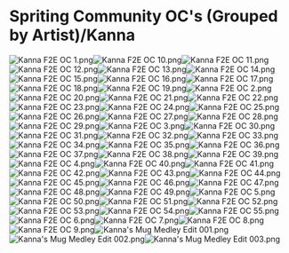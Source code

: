# Spriting Community OC's (Grouped by Artist)/Kanna

![Kanna F2E OC 1.png](https://raw.githubusercontent.com/Klokinator/FE-Repo/main/Portrait%20Repository/Spriting%20Community%20OC's%20(Grouped%20by%20Artist)/Kanna/Kanna%20F2E%20OC%201.png "Kanna F2E OC 1.png")![Kanna F2E OC 10.png](https://raw.githubusercontent.com/Klokinator/FE-Repo/main/Portrait%20Repository/Spriting%20Community%20OC's%20(Grouped%20by%20Artist)/Kanna/Kanna%20F2E%20OC%2010.png "Kanna F2E OC 10.png")![Kanna F2E OC 11.png](https://raw.githubusercontent.com/Klokinator/FE-Repo/main/Portrait%20Repository/Spriting%20Community%20OC's%20(Grouped%20by%20Artist)/Kanna/Kanna%20F2E%20OC%2011.png "Kanna F2E OC 11.png")![Kanna F2E OC 12.png](https://raw.githubusercontent.com/Klokinator/FE-Repo/main/Portrait%20Repository/Spriting%20Community%20OC's%20(Grouped%20by%20Artist)/Kanna/Kanna%20F2E%20OC%2012.png "Kanna F2E OC 12.png")![Kanna F2E OC 13.png](https://raw.githubusercontent.com/Klokinator/FE-Repo/main/Portrait%20Repository/Spriting%20Community%20OC's%20(Grouped%20by%20Artist)/Kanna/Kanna%20F2E%20OC%2013.png "Kanna F2E OC 13.png")![Kanna F2E OC 14.png](https://raw.githubusercontent.com/Klokinator/FE-Repo/main/Portrait%20Repository/Spriting%20Community%20OC's%20(Grouped%20by%20Artist)/Kanna/Kanna%20F2E%20OC%2014.png "Kanna F2E OC 14.png")![Kanna F2E OC 15.png](https://raw.githubusercontent.com/Klokinator/FE-Repo/main/Portrait%20Repository/Spriting%20Community%20OC's%20(Grouped%20by%20Artist)/Kanna/Kanna%20F2E%20OC%2015.png "Kanna F2E OC 15.png")![Kanna F2E OC 16.png](https://raw.githubusercontent.com/Klokinator/FE-Repo/main/Portrait%20Repository/Spriting%20Community%20OC's%20(Grouped%20by%20Artist)/Kanna/Kanna%20F2E%20OC%2016.png "Kanna F2E OC 16.png")![Kanna F2E OC 17.png](https://raw.githubusercontent.com/Klokinator/FE-Repo/main/Portrait%20Repository/Spriting%20Community%20OC's%20(Grouped%20by%20Artist)/Kanna/Kanna%20F2E%20OC%2017.png "Kanna F2E OC 17.png")![Kanna F2E OC 18.png](https://raw.githubusercontent.com/Klokinator/FE-Repo/main/Portrait%20Repository/Spriting%20Community%20OC's%20(Grouped%20by%20Artist)/Kanna/Kanna%20F2E%20OC%2018.png "Kanna F2E OC 18.png")![Kanna F2E OC 19.png](https://raw.githubusercontent.com/Klokinator/FE-Repo/main/Portrait%20Repository/Spriting%20Community%20OC's%20(Grouped%20by%20Artist)/Kanna/Kanna%20F2E%20OC%2019.png "Kanna F2E OC 19.png")![Kanna F2E OC 2.png](https://raw.githubusercontent.com/Klokinator/FE-Repo/main/Portrait%20Repository/Spriting%20Community%20OC's%20(Grouped%20by%20Artist)/Kanna/Kanna%20F2E%20OC%202.png "Kanna F2E OC 2.png")![Kanna F2E OC 20.png](https://raw.githubusercontent.com/Klokinator/FE-Repo/main/Portrait%20Repository/Spriting%20Community%20OC's%20(Grouped%20by%20Artist)/Kanna/Kanna%20F2E%20OC%2020.png "Kanna F2E OC 20.png")![Kanna F2E OC 21.png](https://raw.githubusercontent.com/Klokinator/FE-Repo/main/Portrait%20Repository/Spriting%20Community%20OC's%20(Grouped%20by%20Artist)/Kanna/Kanna%20F2E%20OC%2021.png "Kanna F2E OC 21.png")![Kanna F2E OC 22.png](https://raw.githubusercontent.com/Klokinator/FE-Repo/main/Portrait%20Repository/Spriting%20Community%20OC's%20(Grouped%20by%20Artist)/Kanna/Kanna%20F2E%20OC%2022.png "Kanna F2E OC 22.png")![Kanna F2E OC 23.png](https://raw.githubusercontent.com/Klokinator/FE-Repo/main/Portrait%20Repository/Spriting%20Community%20OC's%20(Grouped%20by%20Artist)/Kanna/Kanna%20F2E%20OC%2023.png "Kanna F2E OC 23.png")![Kanna F2E OC 24.png](https://raw.githubusercontent.com/Klokinator/FE-Repo/main/Portrait%20Repository/Spriting%20Community%20OC's%20(Grouped%20by%20Artist)/Kanna/Kanna%20F2E%20OC%2024.png "Kanna F2E OC 24.png")![Kanna F2E OC 25.png](https://raw.githubusercontent.com/Klokinator/FE-Repo/main/Portrait%20Repository/Spriting%20Community%20OC's%20(Grouped%20by%20Artist)/Kanna/Kanna%20F2E%20OC%2025.png "Kanna F2E OC 25.png")![Kanna F2E OC 26.png](https://raw.githubusercontent.com/Klokinator/FE-Repo/main/Portrait%20Repository/Spriting%20Community%20OC's%20(Grouped%20by%20Artist)/Kanna/Kanna%20F2E%20OC%2026.png "Kanna F2E OC 26.png")![Kanna F2E OC 27.png](https://raw.githubusercontent.com/Klokinator/FE-Repo/main/Portrait%20Repository/Spriting%20Community%20OC's%20(Grouped%20by%20Artist)/Kanna/Kanna%20F2E%20OC%2027.png "Kanna F2E OC 27.png")![Kanna F2E OC 28.png](https://raw.githubusercontent.com/Klokinator/FE-Repo/main/Portrait%20Repository/Spriting%20Community%20OC's%20(Grouped%20by%20Artist)/Kanna/Kanna%20F2E%20OC%2028.png "Kanna F2E OC 28.png")![Kanna F2E OC 29.png](https://raw.githubusercontent.com/Klokinator/FE-Repo/main/Portrait%20Repository/Spriting%20Community%20OC's%20(Grouped%20by%20Artist)/Kanna/Kanna%20F2E%20OC%2029.png "Kanna F2E OC 29.png")![Kanna F2E OC 3.png](https://raw.githubusercontent.com/Klokinator/FE-Repo/main/Portrait%20Repository/Spriting%20Community%20OC's%20(Grouped%20by%20Artist)/Kanna/Kanna%20F2E%20OC%203.png "Kanna F2E OC 3.png")![Kanna F2E OC 30.png](https://raw.githubusercontent.com/Klokinator/FE-Repo/main/Portrait%20Repository/Spriting%20Community%20OC's%20(Grouped%20by%20Artist)/Kanna/Kanna%20F2E%20OC%2030.png "Kanna F2E OC 30.png")![Kanna F2E OC 31.png](https://raw.githubusercontent.com/Klokinator/FE-Repo/main/Portrait%20Repository/Spriting%20Community%20OC's%20(Grouped%20by%20Artist)/Kanna/Kanna%20F2E%20OC%2031.png "Kanna F2E OC 31.png")![Kanna F2E OC 32.png](https://raw.githubusercontent.com/Klokinator/FE-Repo/main/Portrait%20Repository/Spriting%20Community%20OC's%20(Grouped%20by%20Artist)/Kanna/Kanna%20F2E%20OC%2032.png "Kanna F2E OC 32.png")![Kanna F2E OC 33.png](https://raw.githubusercontent.com/Klokinator/FE-Repo/main/Portrait%20Repository/Spriting%20Community%20OC's%20(Grouped%20by%20Artist)/Kanna/Kanna%20F2E%20OC%2033.png "Kanna F2E OC 33.png")![Kanna F2E OC 34.png](https://raw.githubusercontent.com/Klokinator/FE-Repo/main/Portrait%20Repository/Spriting%20Community%20OC's%20(Grouped%20by%20Artist)/Kanna/Kanna%20F2E%20OC%2034.png "Kanna F2E OC 34.png")![Kanna F2E OC 35.png](https://raw.githubusercontent.com/Klokinator/FE-Repo/main/Portrait%20Repository/Spriting%20Community%20OC's%20(Grouped%20by%20Artist)/Kanna/Kanna%20F2E%20OC%2035.png "Kanna F2E OC 35.png")![Kanna F2E OC 36.png](https://raw.githubusercontent.com/Klokinator/FE-Repo/main/Portrait%20Repository/Spriting%20Community%20OC's%20(Grouped%20by%20Artist)/Kanna/Kanna%20F2E%20OC%2036.png "Kanna F2E OC 36.png")![Kanna F2E OC 37.png](https://raw.githubusercontent.com/Klokinator/FE-Repo/main/Portrait%20Repository/Spriting%20Community%20OC's%20(Grouped%20by%20Artist)/Kanna/Kanna%20F2E%20OC%2037.png "Kanna F2E OC 37.png")![Kanna F2E OC 38.png](https://raw.githubusercontent.com/Klokinator/FE-Repo/main/Portrait%20Repository/Spriting%20Community%20OC's%20(Grouped%20by%20Artist)/Kanna/Kanna%20F2E%20OC%2038.png "Kanna F2E OC 38.png")![Kanna F2E OC 39.png](https://raw.githubusercontent.com/Klokinator/FE-Repo/main/Portrait%20Repository/Spriting%20Community%20OC's%20(Grouped%20by%20Artist)/Kanna/Kanna%20F2E%20OC%2039.png "Kanna F2E OC 39.png")![Kanna F2E OC 4.png](https://raw.githubusercontent.com/Klokinator/FE-Repo/main/Portrait%20Repository/Spriting%20Community%20OC's%20(Grouped%20by%20Artist)/Kanna/Kanna%20F2E%20OC%204.png "Kanna F2E OC 4.png")![Kanna F2E OC 40.png](https://raw.githubusercontent.com/Klokinator/FE-Repo/main/Portrait%20Repository/Spriting%20Community%20OC's%20(Grouped%20by%20Artist)/Kanna/Kanna%20F2E%20OC%2040.png "Kanna F2E OC 40.png")![Kanna F2E OC 41.png](https://raw.githubusercontent.com/Klokinator/FE-Repo/main/Portrait%20Repository/Spriting%20Community%20OC's%20(Grouped%20by%20Artist)/Kanna/Kanna%20F2E%20OC%2041.png "Kanna F2E OC 41.png")![Kanna F2E OC 42.png](https://raw.githubusercontent.com/Klokinator/FE-Repo/main/Portrait%20Repository/Spriting%20Community%20OC's%20(Grouped%20by%20Artist)/Kanna/Kanna%20F2E%20OC%2042.png "Kanna F2E OC 42.png")![Kanna F2E OC 43.png](https://raw.githubusercontent.com/Klokinator/FE-Repo/main/Portrait%20Repository/Spriting%20Community%20OC's%20(Grouped%20by%20Artist)/Kanna/Kanna%20F2E%20OC%2043.png "Kanna F2E OC 43.png")![Kanna F2E OC 44.png](https://raw.githubusercontent.com/Klokinator/FE-Repo/main/Portrait%20Repository/Spriting%20Community%20OC's%20(Grouped%20by%20Artist)/Kanna/Kanna%20F2E%20OC%2044.png "Kanna F2E OC 44.png")![Kanna F2E OC 45.png](https://raw.githubusercontent.com/Klokinator/FE-Repo/main/Portrait%20Repository/Spriting%20Community%20OC's%20(Grouped%20by%20Artist)/Kanna/Kanna%20F2E%20OC%2045.png "Kanna F2E OC 45.png")![Kanna F2E OC 46.png](https://raw.githubusercontent.com/Klokinator/FE-Repo/main/Portrait%20Repository/Spriting%20Community%20OC's%20(Grouped%20by%20Artist)/Kanna/Kanna%20F2E%20OC%2046.png "Kanna F2E OC 46.png")![Kanna F2E OC 47.png](https://raw.githubusercontent.com/Klokinator/FE-Repo/main/Portrait%20Repository/Spriting%20Community%20OC's%20(Grouped%20by%20Artist)/Kanna/Kanna%20F2E%20OC%2047.png "Kanna F2E OC 47.png")![Kanna F2E OC 48.png](https://raw.githubusercontent.com/Klokinator/FE-Repo/main/Portrait%20Repository/Spriting%20Community%20OC's%20(Grouped%20by%20Artist)/Kanna/Kanna%20F2E%20OC%2048.png "Kanna F2E OC 48.png")![Kanna F2E OC 49.png](https://raw.githubusercontent.com/Klokinator/FE-Repo/main/Portrait%20Repository/Spriting%20Community%20OC's%20(Grouped%20by%20Artist)/Kanna/Kanna%20F2E%20OC%2049.png "Kanna F2E OC 49.png")![Kanna F2E OC 5.png](https://raw.githubusercontent.com/Klokinator/FE-Repo/main/Portrait%20Repository/Spriting%20Community%20OC's%20(Grouped%20by%20Artist)/Kanna/Kanna%20F2E%20OC%205.png "Kanna F2E OC 5.png")![Kanna F2E OC 50.png](https://raw.githubusercontent.com/Klokinator/FE-Repo/main/Portrait%20Repository/Spriting%20Community%20OC's%20(Grouped%20by%20Artist)/Kanna/Kanna%20F2E%20OC%2050.png "Kanna F2E OC 50.png")![Kanna F2E OC 51.png](https://raw.githubusercontent.com/Klokinator/FE-Repo/main/Portrait%20Repository/Spriting%20Community%20OC's%20(Grouped%20by%20Artist)/Kanna/Kanna%20F2E%20OC%2051.png "Kanna F2E OC 51.png")![Kanna F2E OC 52.png](https://raw.githubusercontent.com/Klokinator/FE-Repo/main/Portrait%20Repository/Spriting%20Community%20OC's%20(Grouped%20by%20Artist)/Kanna/Kanna%20F2E%20OC%2052.png "Kanna F2E OC 52.png")![Kanna F2E OC 53.png](https://raw.githubusercontent.com/Klokinator/FE-Repo/main/Portrait%20Repository/Spriting%20Community%20OC's%20(Grouped%20by%20Artist)/Kanna/Kanna%20F2E%20OC%2053.png "Kanna F2E OC 53.png")![Kanna F2E OC 54.png](https://raw.githubusercontent.com/Klokinator/FE-Repo/main/Portrait%20Repository/Spriting%20Community%20OC's%20(Grouped%20by%20Artist)/Kanna/Kanna%20F2E%20OC%2054.png "Kanna F2E OC 54.png")![Kanna F2E OC 55.png](https://raw.githubusercontent.com/Klokinator/FE-Repo/main/Portrait%20Repository/Spriting%20Community%20OC's%20(Grouped%20by%20Artist)/Kanna/Kanna%20F2E%20OC%2055.png "Kanna F2E OC 55.png")![Kanna F2E OC 6.png](https://raw.githubusercontent.com/Klokinator/FE-Repo/main/Portrait%20Repository/Spriting%20Community%20OC's%20(Grouped%20by%20Artist)/Kanna/Kanna%20F2E%20OC%206.png "Kanna F2E OC 6.png")![Kanna F2E OC 7.png](https://raw.githubusercontent.com/Klokinator/FE-Repo/main/Portrait%20Repository/Spriting%20Community%20OC's%20(Grouped%20by%20Artist)/Kanna/Kanna%20F2E%20OC%207.png "Kanna F2E OC 7.png")![Kanna F2E OC 8.png](https://raw.githubusercontent.com/Klokinator/FE-Repo/main/Portrait%20Repository/Spriting%20Community%20OC's%20(Grouped%20by%20Artist)/Kanna/Kanna%20F2E%20OC%208.png "Kanna F2E OC 8.png")![Kanna F2E OC 9.png](https://raw.githubusercontent.com/Klokinator/FE-Repo/main/Portrait%20Repository/Spriting%20Community%20OC's%20(Grouped%20by%20Artist)/Kanna/Kanna%20F2E%20OC%209.png "Kanna F2E OC 9.png")![Kanna's Mug Medley Edit 001.png](https://raw.githubusercontent.com/Klokinator/FE-Repo/main/Portrait%20Repository/Spriting%20Community%20OC's%20(Grouped%20by%20Artist)/Kanna/Kanna's%20Mug%20Medley%20Edit%20001.png "Kanna's Mug Medley Edit 001.png")![Kanna's Mug Medley Edit 002.png](https://raw.githubusercontent.com/Klokinator/FE-Repo/main/Portrait%20Repository/Spriting%20Community%20OC's%20(Grouped%20by%20Artist)/Kanna/Kanna's%20Mug%20Medley%20Edit%20002.png "Kanna's Mug Medley Edit 002.png")![Kanna's Mug Medley Edit 003.png](https://raw.githubusercontent.com/Klokinator/FE-Repo/main/Portrait%20Repository/Spriting%20Community%20OC's%20(Grouped%20by%20Artist)/Kanna/Kanna's%20Mug%20Medley%20Edit%20003.png "Kanna's Mug Medley Edit 003.png")